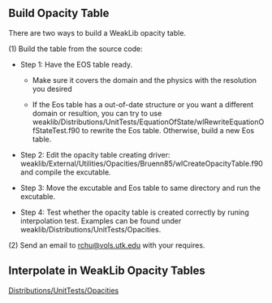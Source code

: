 ## Build Opacity Table

There are two ways to build a WeakLib opacity table.

(1) Build the table from the source code:

  * Step 1: Have the EOS table ready.

     * Make sure it covers the domain and the physics with the resolution you desired

     * If the Eos table has a out-of-date structure or you want a different domain or 
       resultion, you can try to use
       weaklib/Distributions/UnitTests/EquationOfState/wlRewriteEquationOfStateTest.f90
       to rewrite the Eos table.
       Otherwise, build a new Eos table.

  * Step 2: Edit the opacity table creating driver:
    weaklib/External/Utilities/Opacities/Bruenn85/wlCreateOpacityTable.f90
    and compile the excutable.

  * Step 3: Move the excutable and Eos table to same directory and run the excutable.

  * Step 4: Test whether the opacity table is created correctly by runing interpolation test.
    Examples can be found under weaklib/Distributions/UnitTests/Opacities.

(2) Send an email to rchu@vols.utk.edu with your requires.

## Interpolate in WeakLib Opacity Tables

[Distributions/UnitTests/Opacities](Distributions/UnitTests/Opacities/README.md)
